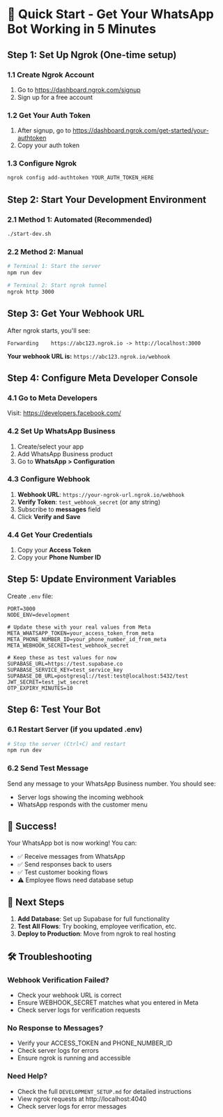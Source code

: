 # 🚀 Quick Start - Get Your WhatsApp Bot Working in 5 Minutes

## Step 1: Set Up Ngrok (One-time setup)

### 1.1 Create Ngrok Account
1. Go to https://dashboard.ngrok.com/signup
2. Sign up for a free account

### 1.2 Get Your Auth Token
1. After signup, go to https://dashboard.ngrok.com/get-started/your-authtoken
2. Copy your auth token

### 1.3 Configure Ngrok
```bash
ngrok config add-authtoken YOUR_AUTH_TOKEN_HERE
```

## Step 2: Start Your Development Environment

### 2.1 Method 1: Automated (Recommended)
```bash
./start-dev.sh
```

### 2.2 Method 2: Manual
```bash
# Terminal 1: Start the server
npm run dev

# Terminal 2: Start ngrok tunnel
ngrok http 3000
```

## Step 3: Get Your Webhook URL

After ngrok starts, you'll see:
```
Forwarding    https://abc123.ngrok.io -> http://localhost:3000
```

**Your webhook URL is:** `https://abc123.ngrok.io/webhook`

## Step 4: Configure Meta Developer Console

### 4.1 Go to Meta Developers
Visit: https://developers.facebook.com/

### 4.2 Set Up WhatsApp Business
1. Create/select your app
2. Add WhatsApp Business product
3. Go to **WhatsApp > Configuration**

### 4.3 Configure Webhook
1. **Webhook URL**: `https://your-ngrok-url.ngrok.io/webhook`
2. **Verify Token**: `test_webhook_secret` (or any string)
3. Subscribe to **messages** field
4. Click **Verify and Save**

### 4.4 Get Your Credentials
1. Copy your **Access Token**
2. Copy your **Phone Number ID**

## Step 5: Update Environment Variables

Create `.env` file:
```env
PORT=3000
NODE_ENV=development

# Update these with your real values from Meta
META_WHATSAPP_TOKEN=your_access_token_from_meta
META_PHONE_NUMBER_ID=your_phone_number_id_from_meta
META_WEBHOOK_SECRET=test_webhook_secret

# Keep these as test values for now
SUPABASE_URL=https://test.supabase.co
SUPABASE_SERVICE_KEY=test_service_key
SUPABASE_DB_URL=postgresql://test:test@localhost:5432/test
JWT_SECRET=test_jwt_secret
OTP_EXPIRY_MINUTES=10
```

## Step 6: Test Your Bot

### 6.1 Restart Server (if you updated .env)
```bash
# Stop the server (Ctrl+C) and restart
npm run dev
```

### 6.2 Send Test Message
Send any message to your WhatsApp Business number. You should see:
- Server logs showing the incoming webhook
- WhatsApp responds with the customer menu

## 🎉 Success!

Your WhatsApp bot is now working! You can:
- ✅ Receive messages from WhatsApp
- ✅ Send responses back to users
- ✅ Test customer booking flows
- ⚠️  Employee flows need database setup

## 🔄 Next Steps

1. **Add Database**: Set up Supabase for full functionality
2. **Test All Flows**: Try booking, employee verification, etc.
3. **Deploy to Production**: Move from ngrok to real hosting

## 🛠️ Troubleshooting

### Webhook Verification Failed?
- Check your webhook URL is correct
- Ensure WEBHOOK_SECRET matches what you entered in Meta
- Check server logs for verification requests

### No Response to Messages?
- Verify your ACCESS_TOKEN and PHONE_NUMBER_ID
- Check server logs for errors
- Ensure ngrok is running and accessible

### Need Help?
- Check the full `DEVELOPMENT_SETUP.md` for detailed instructions
- View ngrok requests at http://localhost:4040
- Check server logs for error messages 
